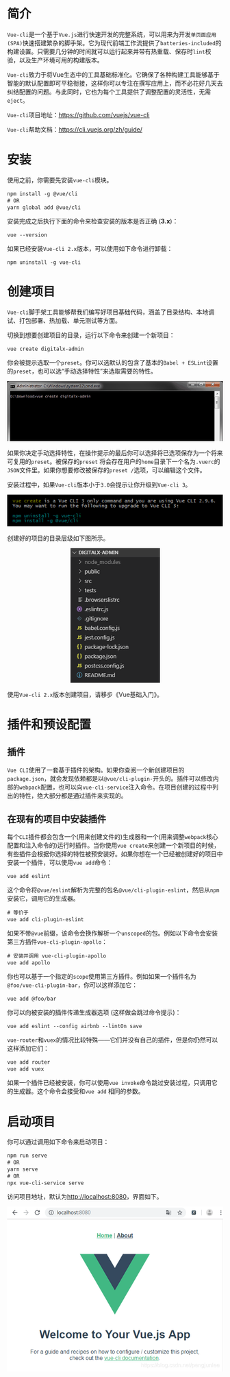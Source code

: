 # 简介
`Vue-cli`是一个基于`Vue.js`进行快速开发的完整系统，可以用来为开发`单页面应用 (SPA)`快速搭建繁杂的脚手架。它为现代前端工作流提供了`batteries-included`的构建设置。只需要几分钟的时间就可以运行起来并带有热重载、保存时`lint`校验，以及生产环境可用的构建版本。

`Vue-cli`致力于将Vue生态中的工具基础标准化。它确保了各种构建工具能够基于智能的默认配置即可平稳衔接，这样你可以专注在撰写应用上，而不必花好几天去纠结配置的问题。与此同时，它也为每个工具提供了调整配置的灵活性，无需 `eject`。

`Vue-cli`项目地址：<https://github.com/vuejs/vue-cli>

`Vue-cli`帮助文档：<https://cli.vuejs.org/zh/guide/>

# 安装
使用之前，你需要先安装`vue-cli`模块。

	npm install -g @vue/cli
	# OR
	yarn global add @vue/cli

安装完成之后执行下面的命令来检查安装的版本是否正确 (**3.x**)：

	vue --version

如果已经安装`Vue-cli 2.x`版本，可以使用如下命令进行卸载：

	npm uninstall -g vue-cli

# 创建项目
`Vue-cli`脚手架工具能够帮我们编写好项目基础代码，涵盖了目录结构、本地调试、打包部署、热加载、单元测试等方面。

切换到想要创建项目的目录，运行以下命令来创建一个新项目：

	vue create digitalx-admin

你会被提示选取一个`preset`。你可以选默认的包含了基本的`Babel + ESLint`设置的`preset`，也可以选“手动选择特性”来选取需要的特性。
<div align=center>

![Vue.js](./imgs/A3.gif "Vue.js示意图")
<div align=left>

如果你决定手动选择特性，在操作提示的最后你可以选择将已选项保存为一个将来可复用的`preset`。被保存的`preset` 将会存在用户的`home`目录下一个名为`.vuerc`的`JSON`文件里。如果你想要修改被保存的`preset /`选项，可以编辑这个文件。

安装过程中，如果`Vue-cli`版本小于`3.0`会提示让你升级到`Vue-cli 3`。
<div align=center>

![Vue.js](./imgs/A4.png "Vue.js示意图")
<div align=left>

创建好的项目的目录层级如下图所示。
<div align=center>

![Vue.js](./imgs/A5.png "Vue.js示意图")
<div align=left>

使用`Vue-cli 2.x`版本创建项目，请移步《Vue基础入门》。

# 插件和预设配置
## 插件
`Vue CLI`使用了一套基于插件的架构。如果你查阅一个新创建项目的`package.json`，就会发现依赖都是以`@vue/cli-plugin-`开头的。插件可以修改内部的`webpack`配置，也可以向`vue-cli-service`注入命令。在项目创建的过程中列出的特性，绝大部分都是通过插件来实现的。

## 在现有的项目中安装插件
每个`CLI`插件都会包含一个(用来创建文件的)生成器和一个(用来调整`webpack`核心配置和注入命令的)运行时插件。当你使用`vue create`来创建一个新项目的时候，有些插件会根据你选择的特性被预安装好。如果你想在一个已经被创建好的项目中安装一个插件，可以使用`vue add`命令：

	vue add eslint

这个命令将`@vue/eslint`解析为完整的包名`@vue/cli-plugin-eslint`，然后从`npm`安装它，调用它的生成器。

	# 等价于
	vue add cli-plugin-eslint

如果不带`@vue`前缀，该命令会换作解析一个`unscoped`的包。例如以下命令会安装第三方插件`vue-cli-plugin-apollo`：

	# 安装并调用 vue-cli-plugin-apollo
	vue add apollo

你也可以基于一个指定的`scope`使用第三方插件。例如如果一个插件名为`@foo/vue-cli-plugin-bar`，你可以这样添加它：

	vue add @foo/bar

你可以向被安装的插件传递生成器选项 (这样做会跳过命令提示)：

	vue add eslint --config airbnb --lintOn save

`vue-router`和`vuex`的情况比较特殊——它们并没有自己的插件，但是你仍然可以这样添加它们：

	vue add router
	vue add vuex

如果一个插件已经被安装，你可以使用`vue invoke`命令跳过安装过程，只调用它的生成器。这个命令会接受和`vue add` 相同的参数。

# 启动项目
你可以通过调用如下命令来启动项目：

	npm run serve
	# OR
	yarn serve
	# OR
	npx vue-cli-service serve

访问项目地址，默认为<http://localhost:8080>，界面如下。
<div align=center>

![Vue.js](./imgs/A6.png "Vue.js示意图")
<div align=left>